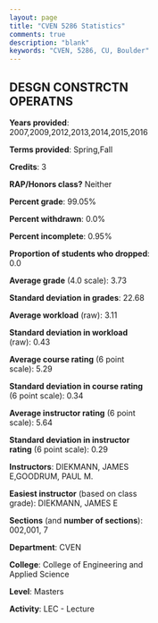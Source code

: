 ```yaml
---
layout: page
title: "CVEN 5286 Statistics"
comments: true
description: "blank"
keywords: "CVEN, 5286, CU, Boulder"
--- 
```

<head>
<script src="https://ajax.googleapis.com/ajax/libs/jquery/2.1.3/jquery.min.js"></script>
<script src="https://dl.dropboxusercontent.com/s/pc42nxpaw1ea4o9/highcharts.js?dl=0"></script>
<!-- <script src="../assets/js/highcharts.js"></script> -->
<style type="text/css">@font-face {
	font-family: "Bebas Neue";
	src: url(https://www.filehosting.org/file/details/544349/BebasNeue%20Regular.otf) format("opentype");
	}
	h1.Bebas { 
		font-family: "Bebas Neue", Verdana, Tahoma;
	}
</style>
</head>
<body>
	<div id="container" style="float: right; width: 45%; height: 88%; margin-left: 2.5%; margin-right: 2.5%;"></div>
	<script language="JavaScript">
		$(document).ready(function() {
		var chart = {type: 'column'};
		var title = {text: 'Grade Distribution'};
		var xAxis = {categories: ['A','B','C','D','F'],crosshair: true};
		var yAxis = {min: 0,title: {text: 'Percentage'}};
		var tooltip = {headerFormat: '<center><b><span style="font-size:20px">{point.key}</span></b></center>',
		               pointFormat: '<td style="padding:0"><b>{point.y:.1f}%</b></td>',
		               footerFormat: '</table>',shared: true,useHTML: true};
		var plotOptions = {column: {pointPadding: 0.0,borderWidth: 0}};  
		var credits = {enabled: false};var series= [{name: 'Percent',data: [77.0,23.0,0.0,0.0,0.0,]}];
		var json = {};
		json.chart = chart;
		json.title = title;
		json.tooltip = tooltip;
		json.xAxis = xAxis;
		json.yAxis = yAxis;  
		json.series = series;
		json.plotOptions = plotOptions;  
		json.credits = credits;
		$('#container').highcharts(json);
	});
	</script>
</body>
			   
## DESGN CONSTRCTN OPERATNS

**Years provided**: 2007,2009,2012,2013,2014,2015,2016

**Terms provided**: Spring,Fall

**Credits**: 3

**RAP/Honors class?** Neither

**Percent grade**: 99.05%

**Percent withdrawn**: 0.0%

**Percent incomplete**: 0.95%

**Proportion of students who dropped**: 0.0

**Average grade** (4.0 scale): 3.73

**Standard deviation in grades**: 22.68

**Average workload** (raw): 3.11

**Standard deviation in workload** (raw): 0.43

**Average course rating** (6 point scale): 5.29

**Standard deviation in course rating** (6 point scale): 0.34

**Average instructor rating** (6 point scale): 5.64

**Standard deviation in instructor rating** (6 point scale): 0.29

**Instructors**: DIEKMANN, JAMES E,GOODRUM, PAUL M.

**Easiest instructor** (based on class grade): DIEKMANN, JAMES E

**Sections** (and **number of sections**): 002,001, 7

**Department**: CVEN

**College**: College of Engineering and Applied Science

**Level**: Masters

**Activity**: LEC - Lecture